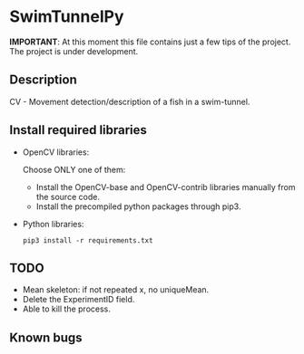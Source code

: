 # SwimTunnelPy

**IMPORTANT**: At this moment this file contains just a few tips of the project. The project is under development.

## Description

CV - Movement detection/description of a fish in a swim-tunnel. 

## Install required libraries

+ OpenCV libraries:

    Choose ONLY one of them:

    * Install the OpenCV-base and OpenCV-contrib libraries manually from the source code. 
    * Install the precompiled python packages through pip3. 

+ Python libraries:

    ```
    pip3 install -r requirements.txt
    ```

## TODO

- Mean skeleton: if not repeated x, no uniqueMean.
- Delete the ExperimentID field.
- Able to kill the process.

## Known bugs
